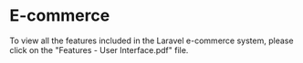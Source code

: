 # E-commerce

To view all the features included in the Laravel e-commerce system, please click on the "Features - User Interface.pdf" file.

